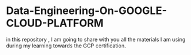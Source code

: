 # Data-Engineering-On-GOOGLE-CLOUD-PLATFORM
in this repository , I am going to share with you all the materials I am using during my learning towards the GCP certification.
